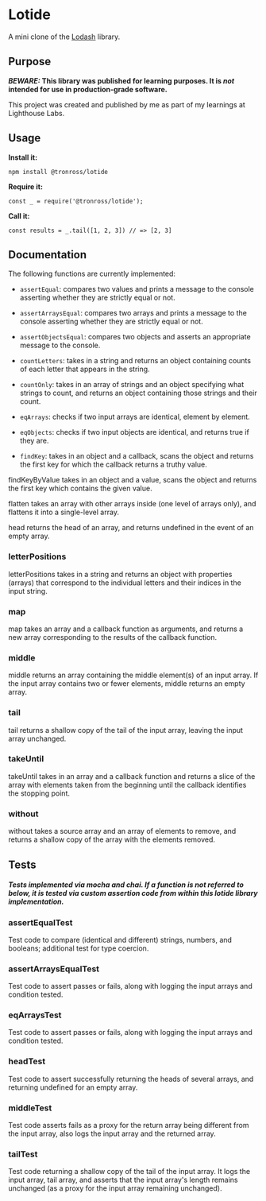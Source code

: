 # Lotide

A mini clone of the [Lodash](https://lodash.com) library.

## Purpose

**_BEWARE:_ This library was published for learning purposes. It is _not_ intended for use in production-grade software.**

This project was created and published by me as part of my learnings at Lighthouse Labs. 

## Usage

**Install it:**

`npm install @tronross/lotide`

**Require it:**

`const _ = require('@tronross/lotide');`

**Call it:**

`const results = _.tail([1, 2, 3]) // => [2, 3]`

## Documentation

The following functions are currently implemented:

- `assertEqual`: compares two values and prints a message to the console asserting whether they are strictly equal or not.

- `assertArraysEqual`: compares two arrays and prints a message to the console asserting whether they are strictly equal or not.

- `assertObjectsEqual`: compares two objects and asserts an appropriate message to the console.

- `countLetters`: takes in a string and returns an object containing counts of each letter that appears in the string.

- `countOnly`: takes in an array of strings and an object specifying what strings to count, and returns an object containing those strings and their count. 

- `eqArrays`: checks if two input arrays are identical, element by element.

- `eqObjects`: checks if two input objects are identical, and returns true if they are.

- `findKey`: takes in an object and a callback, scans the object and returns the first key for which the callback returns a truthy value. 


findKeyByValue takes in an object and a value, scans the object and returns the first key which contains the given value.

flatten takes an array with other arrays inside (one level of arrays only), and flattens it into a single-level array.


head returns the head of an array, and returns undefined in the event of an empty array.

### letterPositions
letterPositions takes in a string and returns an object with properties (arrays) that correspond to the individual letters and their indices in the input string.

### map
map takes an array and a callback function as arguments, and returns a new array corresponding to the results of the callback function.

### middle
middle returns an array containing the middle element(s) of an input array. If the input array contains two or fewer elements, middle returns an empty array.

### tail
tail returns a shallow copy of the tail of the input array, leaving the input array unchanged.

### takeUntil
takeUntil takes in an array and a callback function and returns a slice of the array with elements taken from the beginning until the callback identifies the stopping point.

### without 
without takes a source array and an array of elements to remove, and returns a shallow copy of the array with the elements removed.

## Tests
##### Tests implemented via mocha and chai. If a function is not referred to below, it is tested via custom assertion code from within this lotide library implementation.

### assertEqualTest
Test code to compare (identical and different) strings, numbers, and booleans; additional test for type coercion.

### assertArraysEqualTest
Test code to assert passes or fails, along with logging the input arrays and condition tested.

### eqArraysTest
Test code to assert passes or fails, along with logging the input arrays and condition tested.

### headTest
Test code to assert successfully returning the heads of several arrays, and returning undefined for an empty array.

### middleTest
Test code asserts fails as a proxy for the return array being different from the input array, also logs the input array and the returned array.

### tailTest
Test code returning a shallow copy of the tail of the input array. It logs the input array, tail array, and asserts that the input array's length remains unchanged (as a proxy for the input array remaining unchanged).